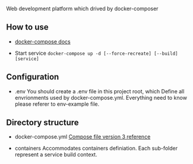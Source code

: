 Web development platform which drived by docker-composer

## How to use

* [docker-compose docs](https://docs.docker.com/compose/)

* Start service
`docker-compose up -d [--force-recreate] [--build] [service]`

## Configuration

* .env
You should create a .env file in this project root, which Define all envrionments used by docker-compose.yml.
Everything need to know please referer to env-example file.

## Directory structure

* docker-compose.yml
[Compose file version 3 reference](https://docs.docker.com/compose/compose-file/)

* containers
Accommodates containers definiation. Each sub-folder represent a service build context.
